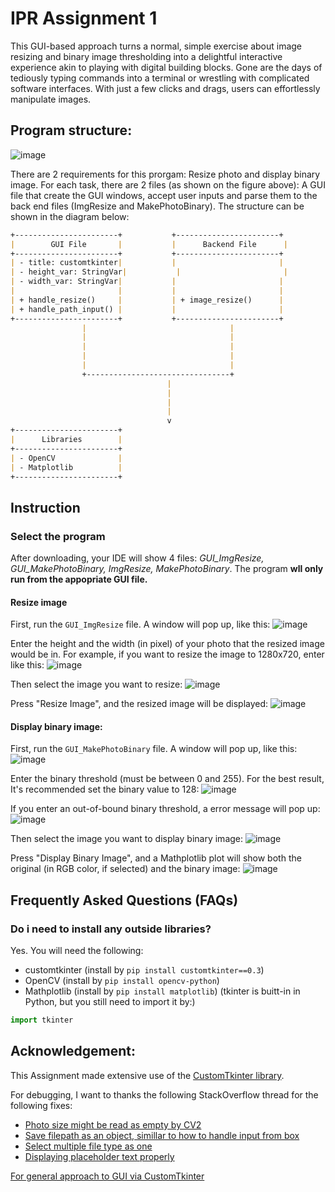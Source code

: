 # IPR Assignment 1

This GUI-based approach turns a normal, simple exercise about image resizing and binary image thresholding into a delightful interactive experience akin to playing with digital building blocks. Gone are the days of tediously typing commands into a terminal or wrestling with complicated software interfaces. With just a few clicks and drags, users can effortlessly manipulate images.

## Program structure:
![image](https://github.com/NotAProPilot/IPR_Assignment-1/assets/113848893/b024753e-24dd-4472-a72e-799733aa7f09)

There are 2 requirements for this prorgam: Resize photo and display binary image. For each task, there are 2 files (as shown on the figure above): A GUI file that create the GUI windows, accept user inputs and parse them to the back end files (ImgResize and MakePhotoBinary). The structure can be shown in the diagram below: 
```md
+-----------------------+           +-----------------------+            +-----------------------+
|        GUI File       |           |      Backend File      |            |      Application      |
+-----------------------+           +-----------------------+            +-----------------------+
| - title: customtkinter|           |                       |            |      - app: CTk       |
| - height_var: StringVar|           |                       |            +-----------------------+
| - width_var: StringVar|           |                       |
|                       |           |                       |
| + handle_resize()     |           | + image_resize()      |
| + handle_path_input() |           |                       |
+-----------------------+           +-----------------------+
                |                                |
                |                                |
                |                                |
                |                                |
                |                                |
                +--------------------------------+
                                   |
                                   |
                                   |
                                   |
                                   v
+-----------------------+
|      Libraries        |
+-----------------------+
| - OpenCV              |
| - Matplotlib          |
+-----------------------+
```
## Instruction
### Select the program
After downloading, your IDE will show 4 files: *GUI_ImgResize, GUI_MakePhotoBinary, ImgResize, MakePhotoBinary*. The program **wll only run from the appopriate GUI file.**

#### Resize image
First, run the `GUI_ImgResize` file. A window will pop up, like this:
![image](https://github.com/NotAProPilot/IPR_Assignment-1/assets/113848893/f2d6dff8-af2d-4d43-9fd8-b8651d8c4ccb)

Enter the height and the width (in pixel) of your photo that the resized image would be in. For example, if you want to resize the image to 1280x720, enter like this:
![image](https://github.com/NotAProPilot/IPR_Assignment-1/assets/113848893/5248312c-bc72-4808-9803-081ec28e117e)

Then select the image you want to resize:
![image](https://github.com/NotAProPilot/IPR_Assignment-1/assets/113848893/90510f28-382f-4120-978a-194460ea9d76)

Press "Resize Image", and the resized image will be displayed:
![image](https://github.com/NotAProPilot/IPR_Assignment-1/assets/113848893/b0a62203-4541-4bbb-8dc3-4126f7314523)

#### Display binary image:
First, run the `GUI_MakePhotoBinary` file. A window will pop up, like this:
![image](https://github.com/NotAProPilot/IPR_Assignment-1/assets/113848893/73cb80dd-7296-4ec9-a652-12387498b6d5)

Enter the binary threshold (must be between 0 and 255). For the best result, It's recommended set the binary value to 128:
![image](https://github.com/NotAProPilot/IPR_Assignment-1/assets/113848893/fe3eedf0-f3e7-459b-a33a-06a70702e341)

If you enter an out-of-bound binary threshold, a error message will pop up:
![image](https://github.com/NotAProPilot/IPR_Assignment-1/assets/113848893/bef48627-9c57-4fb8-b834-13d7c6db1b4e)

Then select the image you want to display binary image:
![image](https://github.com/NotAProPilot/IPR_Assignment-1/assets/113848893/90510f28-382f-4120-978a-194460ea9d76)

Press "Display Binary Image", and a Mathplotlib plot will show both the original (in RGB color, if selected) and the binary image:
![image](https://github.com/NotAProPilot/IPR_Assignment-1/assets/113848893/adf91ac0-26c7-44cf-8c2e-b9574e5b8994)

## Frequently Asked Questions (FAQs)
### Do i need to install any outside libraries?
Yes. You will need the following:
- customtkinter (install by `pip install customtkinter==0.3`)
- OpenCV (install by `pip install opencv-python`)
- Mathplotlib (install by `pip install matplotlib`)
(tkinter is buitt-in in Python, but you still need to import it by:)
```py
import tkinter
```

## Acknowledgement:
This Assignment made extensive use of the [CustomTkinter library](https://github.com/TomSchimansky/CustomTkinter).

For debugging, I want to thanks the following StackOverflow thread for the following fixes:
- [Photo size might be read as empty by CV2](https://stackoverflow.com/questions/52162004/i-am-having-trouble-with-this-error-215assertion-failed-ssize-empty-in-fu)
- [Save filepath as an object, simillar to how to handle input from box](https://stackoverflow.com/questions/61312896/saving-file-path-in-a-variable-using-tkinter)
- [Select multiple file type as one](https://stackoverflow.com/questions/40292705/tkinter-file-pattern-set-in-a-file-dialog)
- [Displaying placeholder text properly](https://stackoverflow.com/questions/74973450/why-is-the-custom-tkinter-placeholder-text-for-an-entry-box-ignored)

[For general approach to GUI via CustomTkinter](https://www.youtube.com/watch?v=NI9LXzo0UY0&t=1028s)

